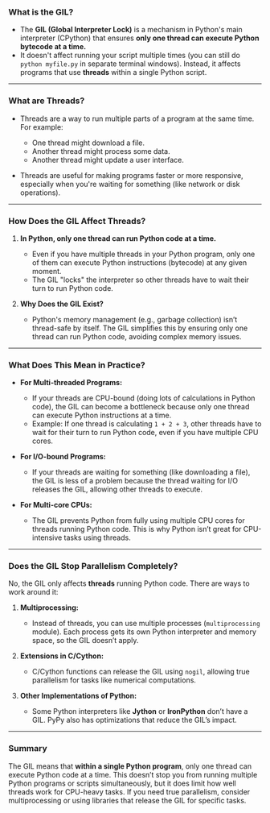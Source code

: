 ### **What is the GIL?**

- The **GIL (Global Interpreter Lock)** is a mechanism in Python's main interpreter (CPython) that ensures **only one thread can execute Python bytecode at a time.**
- It doesn't affect running your script multiple times (you can still do `python myfile.py` in separate terminal windows). Instead, it affects programs that use **threads** within a single Python script.

---

### **What are Threads?**

- Threads are a way to run multiple parts of a program at the same time. For example:
  - One thread might download a file.
  - Another thread might process some data.
  - Another thread might update a user interface.

- Threads are useful for making programs faster or more responsive, especially when you're waiting for something (like network or disk operations).

---

### **How Does the GIL Affect Threads?**

1. **In Python, only one thread can run Python code at a time.**
   - Even if you have multiple threads in your Python program, only one of them can execute Python instructions (bytecode) at any given moment. 
   - The GIL "locks" the interpreter so other threads have to wait their turn to run Python code.

2. **Why Does the GIL Exist?**
   - Python's memory management (e.g., garbage collection) isn’t thread-safe by itself. The GIL simplifies this by ensuring only one thread can run Python code, avoiding complex memory issues.

---

### **What Does This Mean in Practice?**

- **For Multi-threaded Programs:**
  - If your threads are CPU-bound (doing lots of calculations in Python code), the GIL can become a bottleneck because only one thread can execute Python instructions at a time.
  - Example: If one thread is calculating `1 + 2 + 3`, other threads have to wait for their turn to run Python code, even if you have multiple CPU cores.

- **For I/O-bound Programs:**
  - If your threads are waiting for something (like downloading a file), the GIL is less of a problem because the thread waiting for I/O releases the GIL, allowing other threads to execute.

- **For Multi-core CPUs:**
  - The GIL prevents Python from fully using multiple CPU cores for threads running Python code. This is why Python isn’t great for CPU-intensive tasks using threads.

---

### **Does the GIL Stop Parallelism Completely?**

No, the GIL only affects **threads** running Python code. There are ways to work around it:

1. **Multiprocessing:**
   - Instead of threads, you can use multiple processes (`multiprocessing` module). Each process gets its own Python interpreter and memory space, so the GIL doesn’t apply.

2. **Extensions in C/Cython:**
   - C/Cython functions can release the GIL using `nogil`, allowing true parallelism for tasks like numerical computations.

3. **Other Implementations of Python:**
   - Some Python interpreters like **Jython** or **IronPython** don’t have a GIL. PyPy also has optimizations that reduce the GIL’s impact.

---

### **Summary**

The GIL means that **within a single Python program**, only one thread can execute Python code at a time. This doesn’t stop you from running multiple Python programs or scripts simultaneously, but it does limit how well threads work for CPU-heavy tasks. If you need true parallelism, consider multiprocessing or using libraries that release the GIL for specific tasks.
